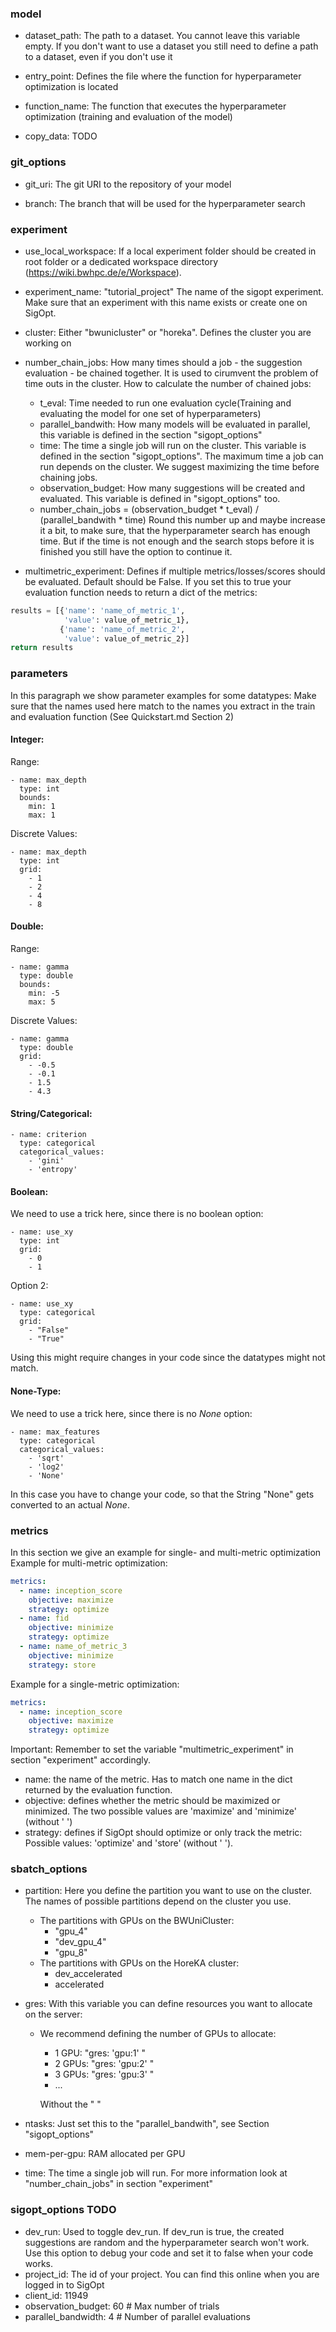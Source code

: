 ### model
- dataset_path: The path to a dataset. You cannot leave this variable empty. If you don't want to use a
dataset you still need to define a path to a dataset, even if you don't use it

- entry_point: Defines the file where the function for hyperparameter optimization is located

- function_name: The function that executes the hyperparameter optimization 
(training and evaluation of the model)

- copy_data: TODO

### git_options
- git_uri: The git URI to the repository of your model

- branch: The branch that will be used for the hyperparameter search

### experiment
- use_local_workspace: If a local experiment folder should be created in root folder or a dedicated workspace 
directory (https://wiki.bwhpc.de/e/Workspace). 


- experiment_name: "tutorial_project" The name of the sigopt experiment. 
Make sure that an experiment with this name exists or create one on SigOpt.


- cluster: Either "bwunicluster" or "horeka". Defines the cluster you are working on


- number_chain_jobs: How many times should a job - the suggestion evaluation - be chained together. 
It is used to cirumvent the problem of time outs in the cluster.
How to calculate the number of chained jobs:
  - t_eval: Time needed to run one evaluation cycle(Training and evaluating the model for one set 
  of hyperparameters)
  - parallel_bandwith: How many models will be evaluated in parallel, 
    this variable is defined in the section "sigopt_options"
  - time: The time a single job will run on the cluster. This variable is defined in the section "sigopt_options".
    The maximum time a job can run depends on the cluster. We suggest maximizing the time before chaining jobs.
  - observation_budget: How many suggestions will be created and evaluated. 
    This variable is defined in "sigopt_options" too.
  - number_chain_jobs = (observation_budget * t_eval) / (parallel_bandwith * time)
    Round this number up and maybe increase it a bit, to make sure, that the hyperparameter search has enough time.
    But if the time is not enough and the search stops before it is finished you still have the option to continue it.



- multimetric_experiment: Defines if multiple metrics/losses/scores should be evaluated. Default should be False.
If you set this to true your evaluation function needs to return a dict of the metrics:
```python
results = [{'name': 'name_of_metric_1',
            'value': value_of_metric_1},
           {'name': 'name_of_metric_2',
            'value': value_of_metric_2}]
return results
```

### parameters
In this paragraph we show parameter examples for some datatypes:
Make sure that the names used here match to the names you extract in the train and evaluation function 
(See Quickstart.md Section 2) 

#### Integer:
Range:
```
- name: max_depth
  type: int
  bounds:
    min: 1
    max: 1
```
Discrete Values:
```
- name: max_depth
  type: int
  grid:
    - 1
    - 2
    - 4
    - 8
```

#### Double:
Range:
```
- name: gamma
  type: double
  bounds:
    min: -5
    max: 5
```   
Discrete Values:
```
- name: gamma
  type: double
  grid:
    - -0.5
    - -0.1
    - 1.5
    - 4.3
```   

#### String/Categorical:
```
- name: criterion
  type: categorical
  categorical_values:
    - 'gini'
    - 'entropy'
``` 

#### Boolean:
We need to use a trick here, since there is no boolean option:
```
- name: use_xy
  type: int
  grid:
    - 0
    - 1
```
Option 2:
```
- name: use_xy
  type: categorical
  grid:
    - "False"
    - "True"
```
Using this might require changes in your code since the datatypes might not match.

#### None-Type:
We need to use a trick here, since there is no _None_ option:
```
- name: max_features
  type: categorical
  categorical_values:
    - 'sqrt'
    - 'log2'
    - 'None'
``` 
In this case you have to change your code, so that the String "None" gets converted to an actual _None_.

### metrics
In this section we give an example for single- and multi-metric optimization
Example for multi-metric optimization:
```yaml
metrics:
  - name: inception_score
    objective: maximize
    strategy: optimize
  - name: fid
    objective: minimize
    strategy: optimize
  - name: name_of_metric_3
    objective: minimize
    strategy: store
```
Example for a single-metric optimization:
```yaml
metrics:
  - name: inception_score
    objective: maximize
    strategy: optimize
```
Important: Remember to set the variable "multimetric_experiment" in section "experiment" accordingly.

- name: the name of the metric. Has to match one name in the dict returned by the evaluation function.
- objective: defines whether the metric should be maximized or minimized. The two possible values are 'maximize' and 'minimize'
  (without ' ')
- strategy: defines if SigOpt should optimize or only track the metric: Possible values: 'optimize' and 'store' (without ' ').

### sbatch_options
  - partition: Here you define the partition you want to use on the cluster. The names of possible partitions depend on the
cluster you use. 
    - The partitions with GPUs on the BWUniCluster:
      - "gpu_4" 
      - "dev_gpu_4"
      - "gpu_8"
    - The partitions with GPUs on the HoreKA cluster:
      - dev_accelerated
      - accelerated
  
  - gres: With this variable you can define resources you want to allocate on the server:
      - We recommend defining the number of GPUs to allocate:
        - 1 GPU: "gres: 'gpu:1' "
        - 2 GPUs: "gres: 'gpu:2' "
        - 3 GPUs: "gres: 'gpu:3' "
        - ...
        
        Without the " "
  - ntasks: Just set this to the "parallel_bandwith", see Section "sigopt_options"
  - mem-per-gpu: RAM allocated per GPU
  - time: The time a single job will run. For more information look at "number_chain_jobs" in section "experiment"


### sigopt_options TODO
  - dev_run: Used to toggle dev_run. If dev_run is true, the created suggestions are random and the hyperparameter search won't work.
    Use this option to debug your code and set it to false when your code works.
  - project_id: The id of your project. You can find this online when you are logged in to SigOpt
  - client_id: 11949
  - observation_budget: 60 # Max number of trials
  - parallel_bandwidth: 4 # Number of parallel evaluations